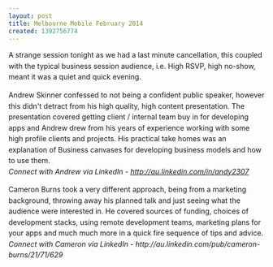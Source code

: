 ```yaml
---
layout: post
title: Melbourne Mobile February 2014
created: 1392756774
---
```

<p class="p1"><span style="line-height: 1.538em;">A strange session tonight as we had a last minute cancellation, this coupled with the typical business session audience, i.e. High RSVP, high no-show, meant it was a quiet and quick evening.</span></p><p class="p1"><span style="line-height: 1.538em;">Andrew Skinner confessed to not being a confident public speaker, however this didn&#39;t detract from his high quality, high content presentation. The presentation covered getting client / internal team buy in for developing apps and Andrew drew from his years of experience working with some high profile clients and projects. His practical take homes was an explanation of Business canvases for developing business models and how to use them.</span><br /><em><span style="line-height: 1.538em;">Connect with Andrew via LinkedIn - </span><span class="s2" style="line-height: 1.538em;"><a href="http://au.linkedin.com/in/andy2307" style="line-height: 1.538em;">http://au.linkedin.com/in/andy2307</a></span></em></p><p class="p1"><span style="line-height: 1.538em;">Cameron Burns took a very different approach, being from a marketing background, throwing away his planned talk and just seeing what the audience were interested in. He covered sources of funding, choices of development stacks, using remote development teams, marketing plans for your apps and much much more in a quick fire sequence of tips and advice.</span><br /><em><span style="line-height: 1.538em;">Connect with Cameron via LinkedIn - http://au.linkedin.com/pub/cameron-burns/21/71/629</span></em></p>
